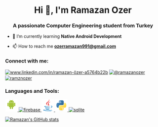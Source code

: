 <h1 align="center">Hi 👋, I'm Ramazan Ozer</h1>
<h3 align="center">A passionate Computer Engineering student from Turkey</h3>

- 🌱 I’m currently learning **Native Android Development**

- 📫 How to reach me **ozerramazan991@gmail.com**

<h3 align="left">Connect with me:</h3>
<p align="left">
<a href="https://www.linkedin.com/in/ramazan-özer-a5764b22b/" target="blank"><img align="center" src="https://raw.githubusercontent.com/rahuldkjain/github-profile-readme-generator/master/src/images/icons/Social/linked-in-alt.svg" alt="www.linkedin.com/in/ramazan-özer-a5764b22b" height="30" width="40" /></a>
<a href="https://www.hackerrank.com/RamazanOzer" target="blank"><img align="center" src="https://raw.githubusercontent.com/rahuldkjain/github-profile-readme-generator/master/src/images/icons/Social/hackerrank.svg" alt="@ramazanozer" height="30" width="40" /></a>
<a href="https://leetcode.com/ramznozer/" target="blank"><img align="center" src="https://raw.githubusercontent.com/rahuldkjain/github-profile-readme-generator/master/src/images/icons/Social/leet-code.svg" alt="ramznozer" height="30" width="40" /></a>
</p>

<h3 align="left">Languages and Tools:</h3>
<p align="left"> <a href="https://developer.android.com" target="_blank" rel="noreferrer"> <img src="https://raw.githubusercontent.com/devicons/devicon/master/icons/android/android-original-wordmark.svg" alt="android" width="40" height="40"/> </a> <a href="https://firebase.google.com/" target="_blank" rel="noreferrer"> <img src="https://www.vectorlogo.zone/logos/firebase/firebase-icon.svg" alt="firebase" width="40" height="40"/> </a> <a href="https://www.java.com" target="_blank" rel="noreferrer"> <img src="https://raw.githubusercontent.com/devicons/devicon/master/icons/java/java-original.svg" alt="java" width="40" height="40"/> </a> <a href="https://www.python.org" target="_blank" rel="noreferrer"> <img src="https://raw.githubusercontent.com/devicons/devicon/master/icons/python/python-original.svg" alt="python" width="40" height="40"/> </a> <a href="https://www.sqlite.org/" target="_blank" rel="noreferrer"> <img src="https://www.vectorlogo.zone/logos/sqlite/sqlite-icon.svg" alt="sqlite" width="40" height="40"/> </a> </p>

[![Ramazan's GitHub stats](https://github-readme-stats.vercel.app/api?username=RamazanOzerr&show_icons=true&theme=dracula)](https://github.com/anuraghazra/github-readme-stats)
